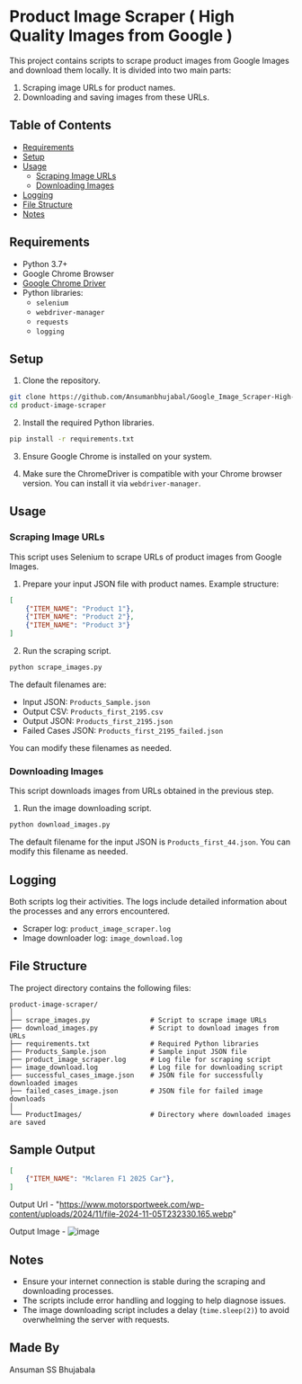 # Product Image Scraper ( High Quality Images from Google )

This project contains scripts to scrape product images from Google Images and download them locally. It is divided into two main parts:
1. Scraping image URLs for product names.
2. Downloading and saving images from these URLs.

## Table of Contents
- [Requirements](#requirements)
- [Setup](#setup)
- [Usage](#usage)
  - [Scraping Image URLs](#scraping-image-urls)
  - [Downloading Images](#downloading-images)
- [Logging](#logging)
- [File Structure](#file-structure)
- [Notes](#notes)

## Requirements

- Python 3.7+
- Google Chrome Browser
- [Google Chrome Driver](https://sites.google.com/a/chromium.org/chromedriver/)
- Python libraries:
  - `selenium`
  - `webdriver-manager`
  - `requests`
  - `logging`

## Setup

1. Clone the repository.

```bash
git clone https://github.com/Ansumanbhujabal/Google_Image_Scraper-High-Quality-.git
cd product-image-scraper
```

2. Install the required Python libraries.

```bash
pip install -r requirements.txt
```

3. Ensure Google Chrome is installed on your system.

4. Make sure the ChromeDriver is compatible with your Chrome browser version. You can install it via `webdriver-manager`.

## Usage

### Scraping Image URLs

This script uses Selenium to scrape URLs of product images from Google Images.

1. Prepare your input JSON file with product names. Example structure:

```json
[
    {"ITEM_NAME": "Product 1"},
    {"ITEM_NAME": "Product 2"},
    {"ITEM_NAME": "Product 3"}
]
```

2. Run the scraping script.

```bash
python scrape_images.py
```

The default filenames are:
- Input JSON: `Products_Sample.json`
- Output CSV: `Products_first_2195.csv`
- Output JSON: `Products_first_2195.json`
- Failed Cases JSON: `Products_first_2195_failed.json`

You can modify these filenames as needed.

### Downloading Images

This script downloads images from URLs obtained in the previous step.

1. Run the image downloading script.

```bash
python download_images.py
```

The default filename for the input JSON is `Products_first_44.json`. You can modify this filename as needed.

## Logging

Both scripts log their activities. The logs include detailed information about the processes and any errors encountered.

- Scraper log: `product_image_scraper.log`
- Image downloader log: `image_download.log`

## File Structure

The project directory contains the following files:

```
product-image-scraper/
│
├── scrape_images.py               # Script to scrape image URLs
├── download_images.py             # Script to download images from URLs
├── requirements.txt               # Required Python libraries
├── Products_Sample.json           # Sample input JSON file
├── product_image_scraper.log      # Log file for scraping script
├── image_download.log             # Log file for downloading script
├── successful_cases_image.json    # JSON file for successfully downloaded images
├── failed_cases_image.json        # JSON file for failed image downloads
│
└── ProductImages/                 # Directory where downloaded images are saved
```
## Sample Output
```json
[
    {"ITEM_NAME": "Mclaren F1 2025 Car"},
]
```
Output Url - "https://www.motorsportweek.com/wp-content/uploads/2024/11/file-2024-11-05T232330.165.webp"


Output Image -
![image](https://github.com/user-attachments/assets/ae3a7d5d-f975-4c52-b51d-0767c3faf48d)

## Notes

- Ensure your internet connection is stable during the scraping and downloading processes.
- The scripts include error handling and logging to help diagnose issues.
- The image downloading script includes a delay (`time.sleep(2)`) to avoid overwhelming the server with requests.

## Made By 
Ansuman SS Bhujabala
